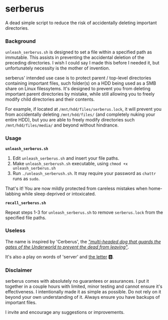 # serberus
A dead simple script to reduce the risk of accidentally deleting important directories. 

### Background ###
`unleash_serberus.sh` is designed to set a file within a specified path as immutable.
This assists in preventing the accidental deletion of the preceding directories.
I wish I could say I made this before I needed it, but unfortunately necessity is the mother of invention.

serberus' intended use case is to protect parent / top-level directories containing important files, such folder(s) on a HDD being used as a SMB share on Linux filessytems.
It's designed to prevent you from deleting important parent directories by mistake, while still allowing you to freely modify child directories and their contents.

For example, if located at `/mnt/hdd/files/serberus.lock`, it will prevent you from accidentally deleting `/mnt/hdd/files/` (and completely nuking your entire HDD), but you are able to freely modify directories such `/mnt/hdd/files/media/` and beyond without hindrance. 

### Usage ### 
**`unleash_serberus.sh`**
1. Edit `unleash_serberus.sh` and insert your file paths.
2. Make `unleash_serberush.sh` executable, using `chmod +x unleash_serberus.sh`
3. Run `./unleash_serberush.sh`. It may require your password as `chattr` runs as `sudo`.

That's it! You are now mildly protected from careless mistakes when home-labbing while sleep deprived or intoxicated. 

**`recall_serberus.sh`**

Repeat steps 1-3 for `unleash_serberus.sh` to remove `serberus.lock` from the specified file paths.

### Useless ###
The name is inspired by 'Cerberus', the [*"multi-headed dog that guards the gates of the Underworld to prevent the dead from leaving"*](https://en.wikipedia.org/wiki/Cerberus).

It's also a play on words of 'server' and [the letter](https://knowyourmeme.com/memes/b-button-emoji) 🅱️.

### Disclaimer ###
serberus comes with absolutely no guarantees or assurances. I put it together in a couple hours with limited, minor testing and cannot ensure it's effectiveness.
I intentionally made it as simple as possible. Do not rely on it beyond your own understanding of it.
Always ensure you have backups of important files.

I invite and encourage any suggestions or improvements.
